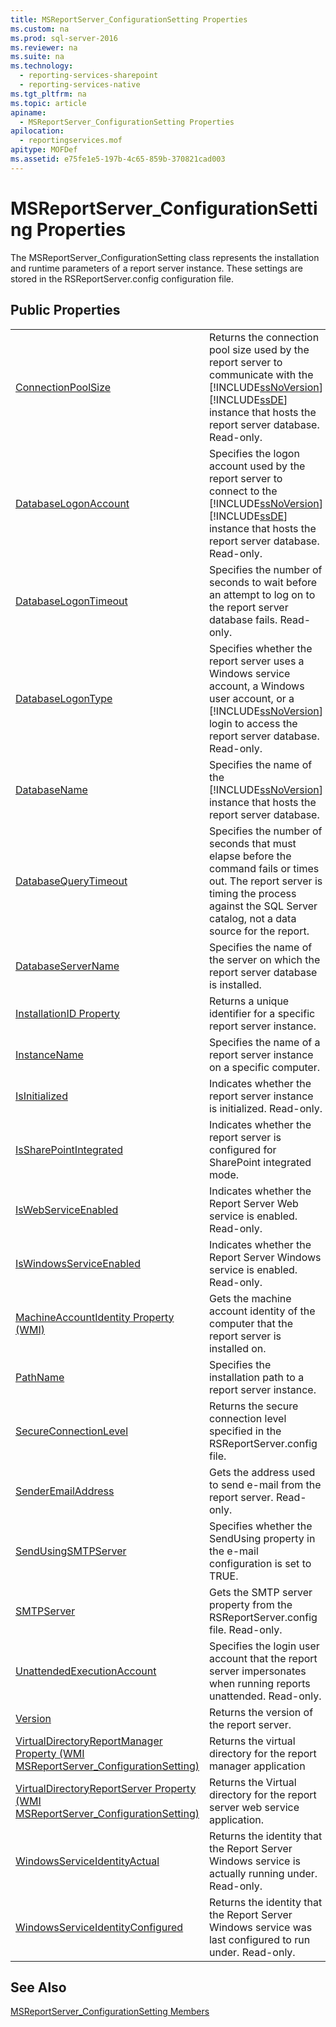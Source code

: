 ```yaml
---
title: MSReportServer_ConfigurationSetting Properties
ms.custom: na
ms.prod: sql-server-2016
ms.reviewer: na
ms.suite: na
ms.technology: 
  - reporting-services-sharepoint
  - reporting-services-native
ms.tgt_pltfrm: na
ms.topic: article
apiname: 
  - MSReportServer_ConfigurationSetting Properties
apilocation: 
  - reportingservices.mof
apitype: MOFDef
ms.assetid: e75fe1e5-197b-4c65-859b-370821cad003
---
```

# MSReportServer_ConfigurationSetting Properties
  The MSReportServer\_ConfigurationSetting class represents the installation and runtime parameters of a report server instance. These settings are stored in the RSReportServer.config configuration file.  
  
## Public Properties  
  
|||  
|-|-|  
|[ConnectionPoolSize](../Topic/ConnectionPoolSize%20Property%20\(WMI%20MSReportServer_ConfigurationSetting\).md)|Returns the connection pool size used by the report server to communicate with the [!INCLUDE[ssNoVersion](../../Token\Other/ssNoVersion_md.md)] [!INCLUDE[ssDE](../../Token\Other/ssDE_md.md)] instance that hosts the report server database. Read\-only.|  
|[DatabaseLogonAccount](../Topic/DatabaseLogonAccount%20Property%20\(WMI%20MSReportServer_ConfigurationSetting\).md)|Specifies the logon account used by the report server to connect to the [!INCLUDE[ssNoVersion](../../Token\Other/ssNoVersion_md.md)] [!INCLUDE[ssDE](../../Token\Other/ssDE_md.md)] instance that hosts the report server database. Read\-only.|  
|[DatabaseLogonTimeout](../Topic/DatabaseLogonTimeout%20Property%20\(WMI%20MSReportServer_ConfigurationSetting\).md)|Specifies the number of seconds to wait before an attempt to log on to the report server database fails. Read\-only.|  
|[DatabaseLogonType](../Topic/DatabaseLogonType%20Property%20\(WMI%20MSReportServer_ConfigurationSetting\).md)|Specifies whether the report server uses a Windows service account, a Windows user account, or a [!INCLUDE[ssNoVersion](../../Token\Other/ssNoVersion_md.md)] login to access the report server database. Read\-only.|  
|[DatabaseName](../Topic/DatabaseName%20Property%20\(WMI%20MSReportServer_ConfigurationSetting\).md)|Specifies the name of the [!INCLUDE[ssNoVersion](../../Token\Other/ssNoVersion_md.md)] instance that hosts the report server database.|  
|[DatabaseQueryTimeout](../Topic/DatabaseQueryTimeout%20Property%20\(WMI%20MSReportServer_ConfigurationSetting\).md)|Specifies the number of seconds that must elapse before the command fails or times out. The report server is timing the process against the SQL Server catalog, not a data source for the report.|  
|[DatabaseServerName](../Topic/DatabaseServerName%20Property%20\(WMI%20MSReportServer_ConfigurationSetting\).md)|Specifies the name of the server on which the report server database is installed.|  
|[InstallationID Property](../Topic/InstallationID%20Property%20\(WMI%20MSReportServer_ConfigurationSetting\).md)|Returns a unique identifier for a specific report server instance.|  
|[InstanceName](../Topic/InstanceName%20Property%20\(WMI%20MSReportServer_ConfigurationSetting\).md)|Specifies the name of a report server instance on a specific computer.|  
|[IsInitialized](../Topic/IsInitialized%20Property%20\(WMI%20MSReportServer_ConfigurationSetting\).md)|Indicates whether the report server instance is initialized.  Read\-only.|  
|[IsSharePointIntegrated](../Topic/IsSharePointIntegrated%20Property%20\(WMI\).md)|Indicates whether the report server is configured for SharePoint integrated mode.|  
|[IsWebServiceEnabled](../Topic/IsWebServiceEnabled%20Property%20\(WMI%20MSReportServer_ConfigurationSetting\).md)|Indicates whether the Report Server Web service is enabled. Read\-only.|  
|[IsWindowsServiceEnabled](../Topic/IsWindowsServiceEnabled%20Property%20\(WMI%20MSReportServer_ConfigurationSetting\).md)|Indicates whether the Report Server Windows service is enabled. Read\-only.|  
|[MachineAccountIdentity Property &#40;WMI&#41;](../Topic/MachineAccountIdentity%20Property%20\(WMI\).md)|Gets the machine account identity of the computer that the report server is installed on.|  
|[PathName](../Topic/PathName%20Property%20\(WMI%20MSReportServer_ConfigurationSetting\).md)|Specifies the installation path to a report server instance.|  
|[SecureConnectionLevel](../Topic/SecureConnectionLevel%20Property%20\(WMI%20MSReportServer_ConfigurationSetting\).md)|Returns the secure connection level specified in the RSReportServer.config file.|  
|[SenderEmailAddress](../Topic/SenderEmailAddress%20Property%20\(WMI%20MSReportServer_ConfigurationSetting\).md)|Gets the address used to send e\-mail from the report server. Read\-only.|  
|[SendUsingSMTPServer](../Topic/SendUsingSMTPServer%20Property%20\(WMI%20MSReportServer_ConfigurationSetting\).md)|Specifies whether the SendUsing property in the e\-mail configuration is set to TRUE.|  
|[SMTPServer](../Topic/SMTPServer%20Property%20\(WMI%20MSReportServer_ConfigurationSetting\).md)|Gets the SMTP server property from the RSReportServer.config file. Read\-only.|  
|[UnattendedExecutionAccount](../Topic/UnattendedExecutionAccount%20Property%20\(WMI%20MSReportServer_ConfigurationSetting\).md)|Specifies the login user account that the report server impersonates when running reports unattended. Read\-only.|  
|[Version](../Topic/Version%20Property%20%20\(WMI%20MSReportServer_ConfigurationSetting\).md)|Returns the version of the report server.|  
|[VirtualDirectoryReportManager Property &#40;WMI MSReportServer_ConfigurationSetting&#41;](../Topic/VirtualDirectoryReportManager%20Property%20\(WMI%20MSReportServer_ConfigurationSetting\).md)|Returns the virtual directory for the report manager application|  
|[VirtualDirectoryReportServer Property &#40;WMI MSReportServer_ConfigurationSetting&#41;](../Topic/VirtualDirectoryReportServer%20Property%20\(WMI%20MSReportServer_ConfigurationSetting\).md)|Returns the Virtual directory for the report server web service application.|  
|[WindowsServiceIdentityActual](../Topic/WindowsServiceIdentityActual%20Property%20\(WMI%20MSReportServer_ConfigurationSetting\).md)|Returns the identity that the Report Server Windows service is actually running under. Read\-only.|  
|[WindowsServiceIdentityConfigured](../Topic/WindowsServiceIdentityConfigured%20Property%20\(WMI%20MSReportServer_ConfigurationSetting\).md)|Returns the identity that the Report Server Windows service was last configured to run under. Read\-only.|  
  
## See Also  
 [MSReportServer_ConfigurationSetting Members](../../Topics\TopicNameNotContainA/MSReportServer_ConfigurationSetting-Members.md)  
  
  